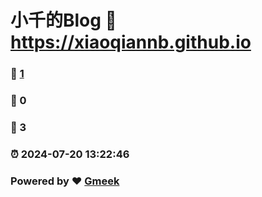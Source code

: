 # 小千的Blog :link: https://xiaoqiannb.github.io 
### :page_facing_up: [1](https://xiaoqiannb.github.io/tag.html) 
### :speech_balloon: 0 
### :hibiscus: 3 
### :alarm_clock: 2024-07-20 13:22:46 
### Powered by :heart: [Gmeek](https://github.com/Meekdai/Gmeek)
